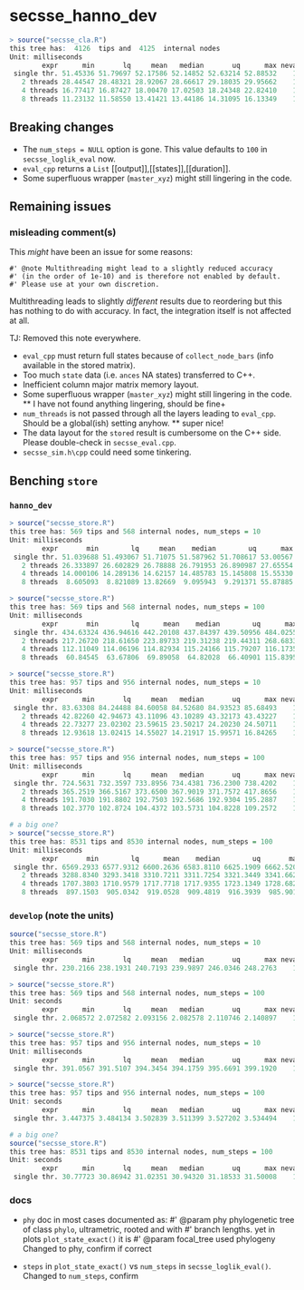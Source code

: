# secsse_hanno_dev

```R
> source("secsse_cla.R")
this tree has:  4126  tips and  4125  internal nodes
Unit: milliseconds
        expr      min       lq     mean   median       uq      max neval  cld
 single thr. 51.45336 51.79697 52.17586 52.14852 52.63214 52.88532    10 a   
   2 threads 28.44547 28.48321 28.92067 28.66617 29.18035 29.95662    10  b  
   4 threads 16.77417 16.87427 18.00470 17.02503 18.24348 22.82410    10   c 
   8 threads 11.23132 11.58550 13.41421 13.44186 14.31095 16.13349    10    d
```

## Breaking changes 

* The `num_steps = NULL` option is gone. This value defaults to `100` in `secsse_loglik_eval` now.
* `eval_cpp` returns a `List` [[output]],[[states]],[[duration]].
* Some superfluous wrapper (`master_xyz`) might still lingering in the code.

## Remaining issues

### misleading comment(s)

This *might* have been an issue for some reasons:

```
#' @note Multithreading might lead to a slightly reduced accuracy
#' (in the order of 1e-10) and is therefore not enabled by default.
#' Please use at your own discretion.
```

Multithreading leads to slightly *different* results due to reordering but
this has nothing to do with accuracy. In fact, the integration itself is
not affected at all.

TJ: Removed this note everywhere.


* `eval_cpp` must return full states because of `collect_node_bars` (info available in the stored matrix).
* Too much `state` data (i.e. `ances` NA states) transferred to C++.
* Inefficient column major matrix memory layout.
* Some superfluous wrapper (`master_xyz`) might still lingering in the code.
   ** I have not found anything lingering, should be fine+
* `num_threads` is not passed through all the layers leading to `eval_cpp`. Should be a global(ish) setting anyhow.
   ** super nice!
* The data layout for the `stored` result is cumbersome on the C++ side. Please double-check in `secsse_eval.cpp`.
* `secsse_sim.h\cpp` could need some tinkering.

## Benching `store`

### `hanno_dev`

```R
> source("secsse_store.R")
this tree has: 569 tips and 568 internal nodes, num_steps = 10 
Unit: milliseconds
        expr       min        lq     mean    median        uq      max neval
 single thr. 51.039688 51.493067 51.71075 51.587962 51.708617 53.00567    10
   2 threads 26.333897 26.602829 26.78888 26.791953 26.890987 27.65554    10
   4 threads 14.000106 14.289136 14.62157 14.485783 15.145808 15.55330    10
   8 threads  8.605093  8.821089 13.82669  9.095943  9.291371 55.87885    10

> source("secsse_store.R")
this tree has: 569 tips and 568 internal nodes, num_steps = 100 
Unit: milliseconds
        expr       min        lq      mean    median        uq      max neval
 single thr. 434.63324 436.94616 442.20108 437.84397 439.50956 484.0255    10
   2 threads 217.26720 218.61650 223.89733 219.31238 219.44311 268.6833    10
   4 threads 112.11049 114.06196 114.82934 115.24166 115.79207 116.1735    10
   8 threads  60.84545  63.67806  69.89058  64.82028  66.40901 115.8395    10

> source("secsse_store.R")
this tree has: 957 tips and 956 internal nodes, num_steps = 10 
Unit: milliseconds
        expr      min       lq     mean   median       uq      max neval
 single thr. 83.63308 84.24488 84.60058 84.52680 84.93523 85.68493    10   
   2 threads 42.82260 42.94673 43.11096 43.10289 43.32173 43.43227    10  
   4 threads 22.73277 23.02302 23.59615 23.50217 24.20230 24.50711    10 
   8 threads 12.93618 13.02415 14.55027 14.21917 15.99571 16.84265    10

> source("secsse_store.R")
this tree has: 957 tips and 956 internal nodes, num_steps = 100 
Unit: milliseconds
        expr      min       lq     mean   median       uq      max neval
 single thr. 724.5631 732.3597 733.8956 734.4381 736.2300 738.4202    10   
   2 threads 365.2519 366.5167 373.6500 367.9019 371.7572 417.8656    10  
   4 threads 191.7030 191.8802 192.7503 192.5686 192.9304 195.2887    10 
   8 threads 102.3770 102.8724 104.4372 103.5731 104.8228 109.2572    10

# a big one?
> source("secsse_store.R")
this tree has: 8531 tips and 8530 internal nodes, num_steps = 100 
Unit: milliseconds
        expr       min        lq      mean    median        uq       max neval
 single thr. 6569.2933 6577.9312 6600.2636 6583.8110 6625.1909 6662.5209    10
   2 threads 3288.8340 3293.3418 3310.7211 3311.7254 3321.3449 3341.6627    10
   4 threads 1707.3803 1710.9579 1717.7718 1717.9355 1723.1349 1728.6820    10
   8 threads  897.1503  905.0342  919.0528  909.4819  916.3939  985.9016    10
```

### `develop` (note the units)

```R
source("secsse_store.R")
this tree has: 569 tips and 568 internal nodes, num_steps = 10 
Unit: milliseconds
        expr      min       lq     mean   median       uq      max neval
 single thr. 230.2166 238.1931 240.7193 239.9897 246.0346 248.2763    10

> source("secsse_store.R")
this tree has: 569 tips and 568 internal nodes, num_steps = 100 
Unit: seconds
        expr      min       lq     mean   median       uq      max neval
 single thr. 2.068572 2.072582 2.093156 2.082578 2.110746 2.140897    10

> source("secsse_store.R")
this tree has: 957 tips and 956 internal nodes, num_steps = 10 
Unit: milliseconds
        expr      min       lq     mean   median       uq      max neval
 single thr. 391.0567 391.5107 394.3454 394.1759 395.6691 399.1920    10

> source("secsse_store.R")
this tree has: 957 tips and 956 internal nodes, num_steps = 100 
Unit: seconds
        expr      min       lq     mean   median       uq      max neval
 single thr. 3.447375 3.484134 3.502839 3.511399 3.527202 3.534494    10

# a big one?
source("secsse_store.R")
this tree has: 8531 tips and 8530 internal nodes, num_steps = 100 
Unit: seconds
        expr      min       lq     mean   median       uq      max neval
 single thr. 30.77723 30.86942 31.02351 30.94320 31.18533 31.50008    10
```

### docs

* `phy` doc in most cases documented as: 
#' @param phy phylogenetic tree of class `phylo`, ultrametric, rooted and with
#'   branch lengths.
yet in plots `plot_state_exact()` it is 
#' @param focal_tree used phylogeny
Changed to phy, confirm if correct

* `steps` in `plot_state_exact()` vs `num_steps` in `secsse_loglik_eval()`. 
Changed to `num_steps`, confirm

